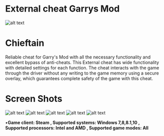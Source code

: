 # **External cheat Garrys Mod**

![alt text](https://nztcdn.com/files/1102f479-ab15-4b6a-ab51-24d38423ac80.webp)

# **Chieftain**

Reliable cheat for Garry's Mod with all the necessary functionality and excellent bypass of anti-cheats.
This External cheat has wide functionality with detailed settings for each function.
The cheat interacts with the game through the driver without any writing to the game memory using a secure overlay, which guarantees complete safety of the game with this cheat.

# **Screen Shots**

![alt text](https://nztcdn.com/files/49173d1c-3d41-4881-8276-4660d59e3b70.webp)
![alt text](https://nztcdn.com/files/a458f42d-9cf9-4aeb-9172-9f44d1f9f4d7.webp)
![alt text](https://nztcdn.com/files/603ba5e0-3cec-43b2-abec-fe0359336dc2.webp)
![alt text](https://nztcdn.com/files/fddedc50-9c96-46a9-8e9b-5fc203ab26a9.webp)
![alt text](https://nztcdn.com/files/11a7dc94-3021-4e76-bba4-41d8febf80b0.webp)

•**Game client:
Steam ,
Supported systems:
Windows 7,8,8.1,10 ,
Supported processors:
Intel and AMD ,
Supported game modes:
All**

